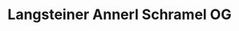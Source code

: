 ---
title: "Langsteiner Annerl Schramel OG"
url: /heidenreichstein/langsteiner-annerl-schramel-og/
shop: Autowerkstatt
---